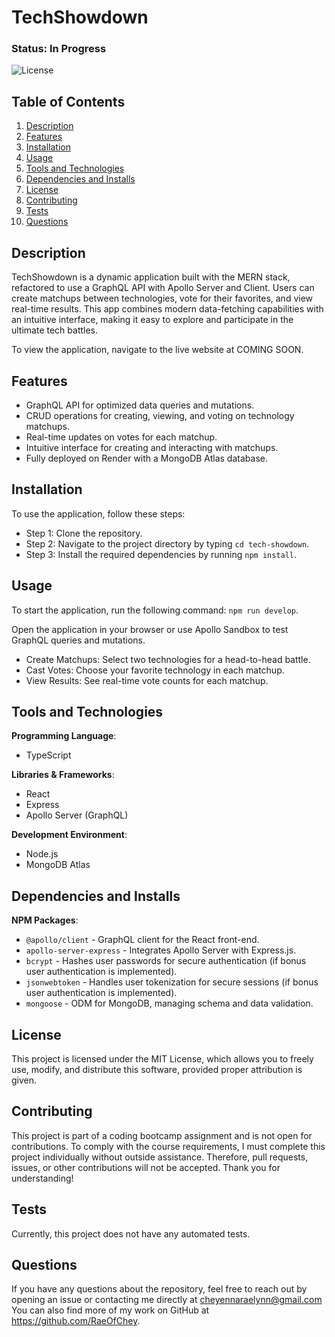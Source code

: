 # TechShowdown

### Status: In Progress

![License](https://img.shields.io/badge/license-MIT-brightgreen.svg)

## Table of Contents
1. [Description](#description)
2. [Features](#features)
3. [Installation](#installation)
4. [Usage](#usage)
5. [Tools and Technologies](#tools-and-technologies)
6. [Dependencies and Installs](#dependencies-and-installs)
7. [License](#license)
8. [Contributing](#contributing)
9. [Tests](#tests)
10. [Questions](#questions)

## Description
TechShowdown is a dynamic application built with the MERN stack, refactored to use a GraphQL API with Apollo Server and Client. Users can create matchups between technologies, vote for their favorites, and view real-time results. This app combines modern data-fetching capabilities with an intuitive interface, making it easy to explore and participate in the ultimate tech battles.

To view the application, navigate to the live website at COMING SOON.

## Features
- GraphQL API for optimized data queries and mutations.
- CRUD operations for creating, viewing, and voting on technology matchups.
- Real-time updates on votes for each matchup.
- Intuitive interface for creating and interacting with matchups.
- Fully deployed on Render with a MongoDB Atlas database.

## Installation
To use the application, follow these steps:

- Step 1: Clone the repository.
- Step 2: Navigate to the project directory by typing `cd tech-showdown`.
- Step 3: Install the required dependencies by running `npm install`.

## Usage
To start the application, run the following command: `npm run develop`.

Open the application in your browser or use Apollo Sandbox to test GraphQL queries and mutations.
- Create Matchups: Select two technologies for a head-to-head battle.
- Cast Votes: Choose your favorite technology in each matchup.
- View Results: See real-time vote counts for each matchup.

## Tools and Technologies
**Programming Language**:
- TypeScript

**Libraries & Frameworks**:
- React
- Express
- Apollo Server (GraphQL)

**Development Environment**:
  - Node.js
  - MongoDB Atlas

## Dependencies and Installs

**NPM Packages**:
- `@apollo/client` - GraphQL client for the React front-end.
- `apollo-server-express` - Integrates Apollo Server with Express.js.
- `bcrypt` - Hashes user passwords for secure authentication (if bonus user authentication is implemented).
- `jsonwebtoken` - Handles user tokenization for secure sessions (if bonus user authentication is implemented).
- `mongoose` - ODM for MongoDB, managing schema and data validation.

## License
This project is licensed under the MIT License, which allows you to freely use, modify, and distribute this software, provided proper attribution is given.

## Contributing
This project is part of a coding bootcamp assignment and is not open for contributions. To comply with the course requirements, I must complete this project individually without outside assistance. Therefore, pull requests, issues, or other contributions will not be accepted. Thank you for understanding!

## Tests
Currently, this project does not have any automated tests.

## Questions
If you have any questions about the repository, feel free to reach out by opening an issue or contacting me directly at cheyennaraelynn@gmail.com You can also find more of my work on GitHub at https://github.com/RaeOfChey.
